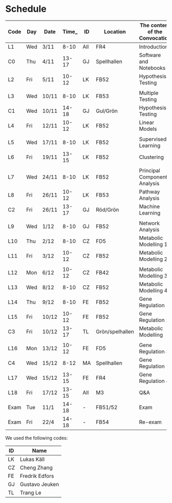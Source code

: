 # Schedule

| Code | Day  | Date  | Time_  | ID  | Location | The content of the Convocation |
|--------|-------|--------|---------------|------------|----|----------------------------------------|
 | L1 | Wed | 3/11 | 8-10 |  All | FR4 | Introduction |
 | C0 | Thu | 4/11 | 13-17 |  GJ | Spellhallen | Software and Notebooks
 | L2 | Fri | 5/11 | 10-12 |  LK | FB52 | Hypothesis Testing |
 |    |     |       |       |     |    | |
 | L3 | Wed | 10/11 | 8-10 |  LK | FB53 |  Multiple Testing  |
 | C1 | Wed | 10/11 | 14-18 |  GJ | Gul/Grön | Hypothesis Testing
 | L4 | Fri | 12/11 | 10-12 |  LK | FB52 | Linear Models |
 |    |     |       |       |     |    | |
 | L5 | Wed | 17/11 | 8-10 |  LK | FB52 | Supervised Learning |
 | L6 | Fri | 19/11 | 13-15 |  LK | FB52 | Clustering |
 |    |     |       |       |     |     | |
 | L7 | Wed | 24/11 | 8-10 |  LK | FB52 | Principal Component Analysis |
 | L8 | Fri | 26/11 | 10-12 |  LK | FB53 | Pathway Analysis |
 | C2 | Fri | 26/11 | 13-17 |  GJ | Röd/Grön | Machine Learning |
 |    |     |       |       |     |    | |
 | L9 | Wed | 1/12 | 8-10 |  GJ | FB52 | Network Analysis |
 | L10 | Thu | 2/12 | 8-10 |  CZ | FD5 |  Metabolic Modelling 1 |
 | L11 | Fri | 3/12 | 10-12 |  CZ | FB52 | Metabolic Modelling 2 |
 |    |     |       |       |     |    | |
 | L12 | Mon | 6/12 | 10-12 |  CZ | FB42 | Metabolic Modelling 3 |
 | L13 | Wed | 8/12 | 8-10 |  CZ | FB52 | Metabolic Modelling 4 |
 | L14 | Thu | 9/12 | 8-10 |  FE | FB52 | Gene Regulation 1 |
 | L15 | Fri | 10/12 | 10-12 |  FE | FB52 | Gene Regulation 2 |
 | C3 | Fri | 10/12 | 13-17 |  TL | Grön/spelhallen | Metabolic Modelling |
 |    |     |       |       |     |    | |
 | L16 | Mon | 13/12 | 10-12 |  FE | FD5 | Gene Regulation 3 |
 | C4 | Wed | 15/12 | 8-12 |  MA | Spellhallen | Gene Regulation |
 | L17 | Wed | 15/12 | 13-15 |  FE | FR4 | Gene Regulation 4 |
 | L18 | Fri | 17/12 | 13-15 |  All | M3 | Q&A |
 | Exam | Tue | 11/1 | 14-18 |  - |  FB51/52 | Exam |  
 | Exam | Fri | 22/4 | 14-18 |  - |  FB54 | Re-exam |  

We used the following codes:

 | ID | Name |
 |----|------|
 | LK | Lukas Käll |
 | CZ | Cheng Zhang |
 | FE | Fredrik Edfors |
 | GJ | Gustavo Jeuken |
 | TL | Trang Le |
